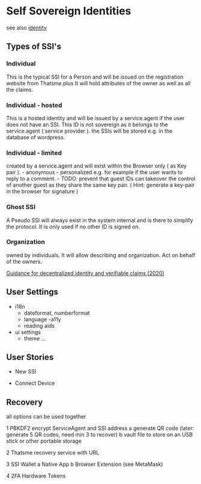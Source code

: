 Self Sovereign Identities
=========================

see also [identity](./identity.md)

## Types of SSI's

### Individual
This is the typical SSI for a Person and will be issued on the registration website from Thatsme.plus
It will hold attributes of the owner as well as all the claims.

### Individual - hosted
This is a hosted identity and will be issued by a service.agent if the user does not have an SSI. 
This ID is not sovereign as it belongs to the service.agent ( service provider ). 
the SSIs will be stored e.g. in the database of wordpress.

### Individual - limited
created by a service.agent and will exist within the Browser only  ( as Key pair ).
    - anonymous
    - personalized e.g. for example if the user wants to reply to a comment.
    - TODO: prevent that guest IDs can takeover the control of another guest as they share the same key pair. ( Hint: generate a key-pair in the browser for signature ) 

### Ghost SSI
A Pseudo SSI will always exist in the system internal and is there to simplify the protocol. It is only used if no other ID is signed on.

### Organization
owned by individuals. It will allow describing and organization. Act on behalf of the owners.

[Guidance for decentralized identity and verifiable claims (2020)](https://finema.co/2020-guidance-for-decentralized-identity-and-verifiable-claims/)

## User Settings

- i18n
    - dateformat, numberformat
    - language
-a11y
    - reading aids
- ui settings
    - theme ...

## User Stories

- New SSI

- Connect Device

## Recovery

all options can be used together 

1 PBKDF2 encrypt ServiceAgent and SSI address 
    a generate QR code (later: generate 5 QR codes, need min 3 to recover)
    b vault file to store on an USB stick or other portable storage
    
2 Thatsme recovery service with URL 

3 SSI Wallet
    a Native App
    b Browser Extension (see MetaMask)

4 2FA Hardware Tokens


